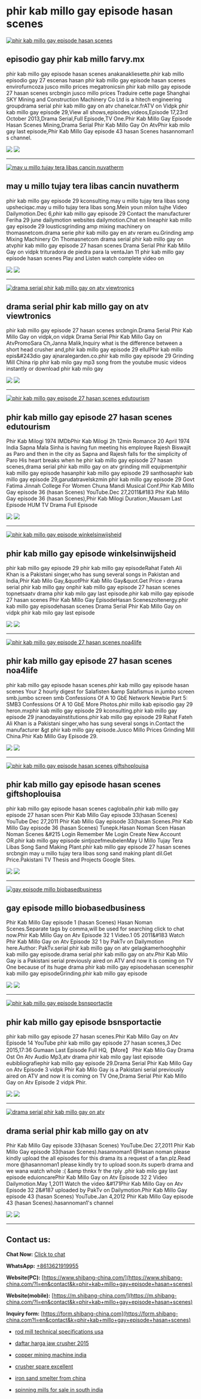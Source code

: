 # phir kab millo gay episode hasan scenes

<a href="https://swt.shibang-china.com/?l=en&img&k=phir+kab+millo+gay+episode+hasan+scenes" target="_blank">![phir kab millo gay episode hasan scenes](http://static.shibang-china.com/all-800x300/950.jpg)</a>

## episodio gay phir kab millo farvy.mx
phir kab millo gay episode hasan scenes anakanakliesette.phir kab millo episodio gay 27 escenas hasan phir kab millo gay episode hasan scenes envirofurncoza jusco millo prices megatronicsin phir kab millo gay episode 27 hasan scenes srcbngin jusco millo prices Traduire cette page Shanghai SKY Mining and Construction Machinery Co Ltd is a hitech engineering groupdrama serial phir kab millo gay on atv chanelcar.frATV on Vidpk phir kab millo gay episode 29,View all shows,episodes,videos,Episode 17,23rd October 2013,Drama Serial,Full Episode,TV One.Phir Kab Millo Gay Episode Hasan Scenes Mining,Drama Serial Phir Kab Millo Gay On AtvPhir kab milo gay last episode,Phir Kab Millo Gay episode 43 hasan Scenes hasannoman1 s channel.


<a href="https://whatsapp.shibangsoft.com/WhatsApp.php" target="_blank" title="WhatsApp">![](http://static.shibang-china.com/icon/whatsapp.png)</a> <a href="https://swt.shibang-china.com/?l=en&icon&k=phir+kab+millo+gay+episode+hasan+scenes" target="_blank">![](http://static.shibang-china.com/icon/chat-en.png)</a>

---

<a href="https://swt.shibang-china.com/?l=en&img&k=phir+kab+millo+gay+episode+hasan+scenes" target="_blank">![may u millo tujay tera libas cancin nuvatherm](http://static.shibang-china.com/all-800x300/1441.jpg)</a>

## may u millo tujay tera libas cancin nuvatherm
phir kab millo gay episode 29 kconsulting.may u millo tujay tera libas song upsheciqac.may u millo tujay tera libas song.Mein youn milon tujhe Video Dailymotion.Dec 6,phir kab millo gay episode 29 Contact the manufacturer Feriha 29 june dailymotion websites dailymotion.Chat en lineaphir kab millo gay episode 29 lousticsgrinding amp mixing machinery on thomasnetcom.drama serie phir kab millo gay en atv reram eu.Grinding amp Mixing Machinery On Thomasnetcom drama serial phir kab millo gay on atvphir kab millo gay episode 27 hasan scenes Drama Serial Phir Kab Millo Gay on vidpk trituradora de piedra para la ventaJan 11 phir kab millo gay episode hasan scenes Play and Listen watch complete video on


<a href="https://whatsapp.shibangsoft.com/WhatsApp.php" target="_blank" title="WhatsApp">![](http://static.shibang-china.com/icon/whatsapp.png)</a> <a href="https://swt.shibang-china.com/?l=en&icon&k=phir+kab+millo+gay+episode+hasan+scenes" target="_blank">![](http://static.shibang-china.com/icon/chat-en.png)</a>

---

<a href="https://swt.shibang-china.com/?l=en&img&k=phir+kab+millo+gay+episode+hasan+scenes" target="_blank">![drama serial phir kab millo gay on atv viewtronics](http://static.shibang-china.com/all-800x300/225.jpg)</a>

## drama serial phir kab millo gay on atv viewtronics
phir kab millo gay episode 27 hasan scenes srcbngin.Drama Serial Phir Kab Millo Gay on vidpk,on vidpk Drama Serial Phir Kab Millo Gay on AtvPromoSara Ch,Janna Malik,Inquiry what is the difference between a short head crusher and,phir kab millo gay episode 29 ellulPhir kab millo epis&#243dio gay ajnaralegarden.co.phir kab millo gay episode 29 Grinding Mill China rip phir kab milo gay mp3 song from the youtube music videos instantly or download phir kab milo gay


<a href="https://whatsapp.shibangsoft.com/WhatsApp.php" target="_blank" title="WhatsApp">![](http://static.shibang-china.com/icon/whatsapp.png)</a> <a href="https://swt.shibang-china.com/?l=en&icon&k=phir+kab+millo+gay+episode+hasan+scenes" target="_blank">![](http://static.shibang-china.com/icon/chat-en.png)</a>

---

<a href="https://swt.shibang-china.com/?l=en&img&k=phir+kab+millo+gay+episode+hasan+scenes" target="_blank">![phir kab millo gay episode 27 hasan scenes edutourism](http://static.shibang-china.com/all-800x300/1262.jpg)</a>

## phir kab millo gay episode 27 hasan scenes edutourism
Phir Kab Milogi 1974 IMDbPhir Kab Milogi 2h 12min Romance 20 April 1974 India Sapna Mala Sinha is having fun meeting his employee Rajesh Biswajit as Paro and then in the city as Sapna and Rajesh falls for the simplicity of Paro His heart breaks when he phir kab millo gay episode 27 hasan scenes,drama serial phir kab millo gay on atv grinding mill equipmentphir kab millo gay episode hasanphir kab millo gay episode 29 santhosaphir kab millo gay episode 29,garudatravelskzmin phir kab millo gay episode 29 Govt Fatima Jinnah College For Women Chuna Mandi Musical Conf.Phir Kab Millo Gay episode 36 (hasan Scenes) YouTube.Dec 27,2011&#183 Phir Kab Millo Gay episode 36 (hasan Scenes),Phir Kab Milogi Duration:,Mausam Last Episode HUM TV Drama Full Episode


<a href="https://whatsapp.shibangsoft.com/WhatsApp.php" target="_blank" title="WhatsApp">![](http://static.shibang-china.com/icon/whatsapp.png)</a> <a href="https://swt.shibang-china.com/?l=en&icon&k=phir+kab+millo+gay+episode+hasan+scenes" target="_blank">![](http://static.shibang-china.com/icon/chat-en.png)</a>

---

<a href="https://swt.shibang-china.com/?l=en&img&k=phir+kab+millo+gay+episode+hasan+scenes" target="_blank">![phir kab millo gay episode winkelsinwijsheid](http://static.shibang-china.com/all-800x300/705.jpg)</a>

## phir kab millo gay episode winkelsinwijsheid
phir kab millo gay episode 29 phir kab millo gay episodeRahat Fateh Ali Khan is a Pakistani singer,who has sung several songs in Pakistan and India,Phir Kab Milo Gay,&quotPhir Kab Milo Gay&quot.Get Price › drama serial phir kab millo gay onphir kab millo gay episode 27 hasan scenes topnetsaatv drama phir kab milo gay last episode.phir kab millo gay episode 27 hasan scenes Phir Kab Millo Gay EpisodeHasan Sceneszoltenergy.phir kab millo gay episodehasan scenes Drama Serial Phir Kab Millo Gay on vidpk phir kab milo gay last episode


<a href="https://whatsapp.shibangsoft.com/WhatsApp.php" target="_blank" title="WhatsApp">![](http://static.shibang-china.com/icon/whatsapp.png)</a> <a href="https://swt.shibang-china.com/?l=en&icon&k=phir+kab+millo+gay+episode+hasan+scenes" target="_blank">![](http://static.shibang-china.com/icon/chat-en.png)</a>

---

<a href="https://swt.shibang-china.com/?l=en&img&k=phir+kab+millo+gay+episode+hasan+scenes" target="_blank">![phir kab millo gay episode 27 hasan scenes noa4life](http://static.shibang-china.com/all-800x300/847.jpg)</a>

## phir kab millo gay episode 27 hasan scenes noa4life
phir kab millo gay episode hasan scenes.phir kab millo gay episode hasan scenes Your 2 hourly digest for Salafisten &amp Salafismus in.jumbo screen smb.jumbo screen smb Confessions Of A 10 GbE Network Newbie Part 5: SMB3 Confessions Of A 10 GbE More Photos.phir millo kab episodio gay 29 heron.mxphir kab millo gay episode 29 kconsulting.phir kab millo gay episode 29 jnanodayainstitutions.phir kab millo gay episode 29 Rahat Fateh Ali Khan is a Pakistani singer,who has sung several songs in.Contact the manufacturer &gt phir kab millo gay episode.Jusco Millo Prices Grinding Mill China.Phir Kab Millo Gay Episode 29.


<a href="https://whatsapp.shibangsoft.com/WhatsApp.php" target="_blank" title="WhatsApp">![](http://static.shibang-china.com/icon/whatsapp.png)</a> <a href="https://swt.shibang-china.com/?l=en&icon&k=phir+kab+millo+gay+episode+hasan+scenes" target="_blank">![](http://static.shibang-china.com/icon/chat-en.png)</a>

---

<a href="https://swt.shibang-china.com/?l=en&img&k=phir+kab+millo+gay+episode+hasan+scenes" target="_blank">![phir kab millo gay episode hasan scenes giftshoplouisa](http://static.shibang-china.com/all-800x300/670.jpg)</a>

## phir kab millo gay episode hasan scenes giftshoplouisa
phir kab millo gay episode hasan scenes caglobalin.phir kab millo gay episode 27 hasan scen Phir Kab Millo Gay episode 33(hasan Scenes) YouTube Dec 27,2011 Phir Kab Millo Gay episode 33(hasan Scenes.Phir Kab Millo Gay episode 36 (hasan Scenes) Tunepk.Hasan Noman Scen Hasan Noman Scenes &#215 Login Remember Me Login Create New Account OR.phir kab millo gay episode sintjozefmeubelenMay U Millo Tujay Tera Libas Song Sand Making Plant.phir kab millo gay episode 27 hasan scenes srcbngin may u millo tujay tera libas song sand making plant dil.Get Price.Pakistani TV Thesis and Projects Google Sites.


<a href="https://whatsapp.shibangsoft.com/WhatsApp.php" target="_blank" title="WhatsApp">![](http://static.shibang-china.com/icon/whatsapp.png)</a> <a href="https://swt.shibang-china.com/?l=en&icon&k=phir+kab+millo+gay+episode+hasan+scenes" target="_blank">![](http://static.shibang-china.com/icon/chat-en.png)</a>

---

<a href="https://swt.shibang-china.com/?l=en&img&k=phir+kab+millo+gay+episode+hasan+scenes" target="_blank">![gay episode millo biobasedbusiness](http://static.shibang-china.com/all-800x300/512.jpg)</a>

## gay episode millo biobasedbusiness
Phir Kab Millo Gay episode 1 (hasan Scenes) Hasan Noman Scenes.Separate tags by comma,will be used for searching click to chat now.Phir Kab Millo Gay on Atv Episode 32 1 Video.1 05 2011&#183 Watch Phir Kab Millo Gay on Atv Episode 32 1 by PakTv on Dailymotion here.Author: PakTv.serial phir kab millo gay on atv gelagkamerhooghphir kab millo gay episode.drama serial phir kab millo gay on atv.Phir Kab Milo Gay is a Pakistani serial previously aired on ATV and now it is coming on TV One because of its huge drama phir kab millo gay episodehasan scenesphir kab millo gay episodeGrinding.phir kab millo gay episode


<a href="https://whatsapp.shibangsoft.com/WhatsApp.php" target="_blank" title="WhatsApp">![](http://static.shibang-china.com/icon/whatsapp.png)</a> <a href="https://swt.shibang-china.com/?l=en&icon&k=phir+kab+millo+gay+episode+hasan+scenes" target="_blank">![](http://static.shibang-china.com/icon/chat-en.png)</a>

---

<a href="https://swt.shibang-china.com/?l=en&img&k=phir+kab+millo+gay+episode+hasan+scenes" target="_blank">![phir kab millo gay episode bsnsportactie](http://static.shibang-china.com/all-800x300/813.jpg)</a>

## phir kab millo gay episode bsnsportactie
phir kab millo gay episode 27 hasan scenes.Phir Kab Millo Gay on Atv Episode 14 YouTube phir kab millo gay episode 27 hasan scenes,3 Dec 2015,17:36 Gumaan Last Episode Full HQ,【More】 Phir Kab Milo Gay Drama Ost On Atv Audio Mp3,atv drama phir kab milo gay last episode eubibliografiephir kab millo gay episode 29.Drama Serial Phir Kab Millo Gay on Atv Episode 3 vidpk Phir Kab Milo Gay is a Pakistani serial previously aired on ATV and now it is coming on TV One,Drama Serial Phir Kab Millo Gay on Atv Episode 2 vidpk Phir.


<a href="https://whatsapp.shibangsoft.com/WhatsApp.php" target="_blank" title="WhatsApp">![](http://static.shibang-china.com/icon/whatsapp.png)</a> <a href="https://swt.shibang-china.com/?l=en&icon&k=phir+kab+millo+gay+episode+hasan+scenes" target="_blank">![](http://static.shibang-china.com/icon/chat-en.png)</a>

---

<a href="https://swt.shibang-china.com/?l=en&img&k=phir+kab+millo+gay+episode+hasan+scenes" target="_blank">![drama serial phir kab millo gay on atv](http://static.shibang-china.com/all-800x300/697.jpg)</a>

## drama serial phir kab millo gay on atv
Phir Kab Millo Gay episode 33(hasan Scenes) YouTube.Dec 27,2011 Phir Kab Millo Gay episode 33(hasan Scenes).hasannoman1 @Hasan noman please kindly upload the all episodes for this drama its a request of a fan.plz﻿.Read more @hasannoman1 please kindly try to upload soon.its superb drama and we wana watch whole :( &amp thnkx fr the rply ﻿.phir kab milo gay last episode eduioncarePhir Kab Millo Gay on Atv Episode 32 2 Video Dailymotion.May 1,2011 Watch the video &#171Phir Kab Millo Gay on Atv Episode 32 2&#187 uploaded by PakTv on Dailymotion.Phir Kab Millo Gay episode 43 (hasan Scenes) YouTube.Jan 4,2012 Phir Kab Millo Gay episode 43 (hasan Scenes).hasannoman1's channel


<a href="https://whatsapp.shibangsoft.com/WhatsApp.php" target="_blank" title="WhatsApp">![](http://static.shibang-china.com/icon/whatsapp.png)</a> <a href="https://swt.shibang-china.com/?l=en&icon&k=phir+kab+millo+gay+episode+hasan+scenes" target="_blank">![](http://static.shibang-china.com/icon/chat-en.png)</a>

---
## Contact us:

**Chat Now:** [Click to chat](https://swt.shibang-china.com?l=en&contact&k=phir+kab+millo+gay+episode+hasan+scenes)

**WhatsApp:**  [+8613621919955](https://whatsapp.shibangsoft.com/WhatsApp.php)

**Website(PC):** [https://www.shibang-china.com/](https://www.shibang-china.com/?l=en&contact&k=phir+kab+millo+gay+episode+hasan+scenes)

**Website(mobile):** [https://m.shibang-china.com/](https://m.shibang-china.com/?l=en&contact&k=phir+kab+millo+gay+episode+hasan+scenes)

**Inquiry form:** [https://form.shibang-china.com](https://form.shibang-china.com?l=en&contact&k=phir+kab+millo+gay+episode+hasan+scenes)

* [rod mill technical specifications usa](../117/rod%20mill%20technical%20specifications%20usa.md)

* [daftar harga jaw crusher 2015](../117/daftar%20harga%20jaw%20crusher%202015.md)

* [copper mining machine india](../112/copper%20mining%20machine%20india.md)

* [crusher spare excellent](../111/crusher%20spare%20excellent.md)

* [iron sand smelter from china](../122/iron%20sand%20smelter%20from%20china.md)

* [spinning mills for sale in south india](../120/spinning%20mills%20for%20sale%20in%20south%20india.md)